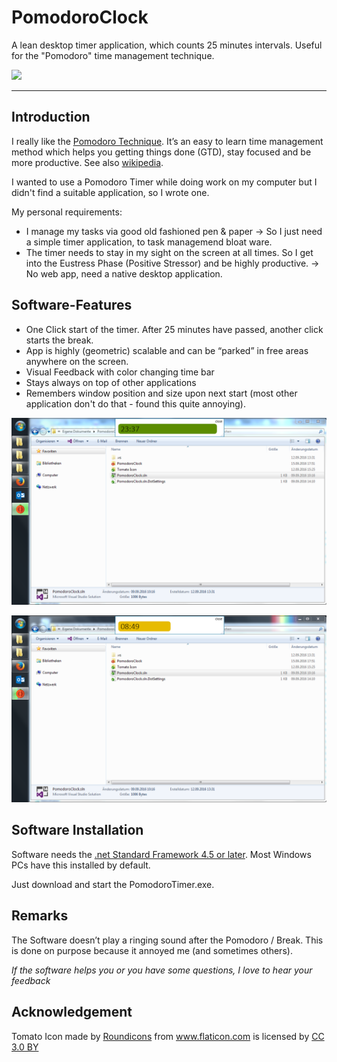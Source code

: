 # PomodoroClock
A lean desktop timer application, which counts 25 minutes intervals. Useful for the "Pomodoro" time management technique.

![](https://images.unsplash.com/photo-1546094096-0df4bcaaa337?ixlib=rb-1.2.1&ixid=eyJhcHBfaWQiOjEyMDd9&auto=format&fit=crop&w=1352&q=80)

-----

## Introduction

I really like the [Pomodoro Technique](http://pomodorotechnique.com/). 
It’s an easy to learn time management method which helps you getting things done (GTD), stay focused and be more productive. 
See also [wikipedia](https://en.wikipedia.org/wiki/Pomodoro_Technique).

I wanted to use a Pomodoro Timer while doing work on my computer but I didn't find a suitable application, so I wrote one.

My personal requirements:
* I manage my tasks via good old fashioned pen & paper -> So I just need a simple timer application, to task managemend bloat ware.
* The timer needs to stay in my sight on the screen at all times. So I get into the Eustress Phase (Positive Stressor) and be highly productive. -> No web app, need a native desktop application.


## Software-Features
* One Click start of the timer. After 25 minutes have passed, another click starts the break. 
* App is highly (geometric) scalable and can be “parked” in free areas anywhere on the screen.
* Visual Feedback with color changing time bar
* Stays always on top of other applications
* Remembers window position and size upon next start (most other application don't do that - found this quite annoying).

![](https://github.com/derveit/PomodoroClock/blob/master/Screenshots/ScreenShot%20131%20PomodoroTimer.png)

![](https://github.com/derveit/PomodoroClock/blob/master/Screenshots/ScreenShot%20132%20PomodoroTimer.png)

## Software Installation
Software needs the [.net Standard Framework 4.5 or later](https://dotnet.microsoft.com/download/dotnet-framework). Most Windows PCs have this installed by default.

Just download and start the PomodoroTimer.exe.

## Remarks
The Software doesn’t play a ringing sound after the Pomodoro / Break. This is done on purpose because it annoyed me (and sometimes others).  

*If the software helps you or you have some questions, I love to hear your feedback*

## Acknowledgement
Tomato Icon made by <a href="http://www.flaticon.com/authors/roundicons" title="Roundicons">Roundicons</a> from <a href="http://www.flaticon.com" title="Flaticon">www.flaticon.com</a> is licensed by <a href="http://creativecommons.org/licenses/by/3.0/" title="Creative Commons BY 3.0" target="_blank">CC 3.0 BY</a></div>
